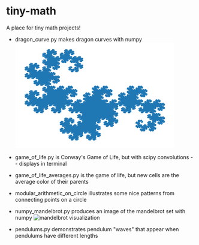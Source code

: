 # tiny-math
A place for tiny math projects!


* dragon_curve.py makes dragon curves with numpy
![dragon curve image](dragon_curve.png)

* game_of_life.py is Conway's Game of Life, but with scipy convolutions -- displays in terminal

* game_of_life_averages.py is the game of life, but new cells are the average color of their parents

* modular_arithmetic_on_circle illustrates some nice patterns from connecting points on a circle

* numpy_mandelbrot.py produces an image of the mandelbrot set with numpy
![mandelbrot visualization](mandelbrot.gif)

* pendulums.py demonstrates pendulum "waves" that appear when pendulums have different lengths

